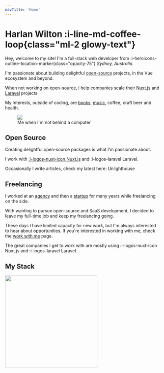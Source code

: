 ```yaml
---
navTitle: 'Home'
---
```



# Harlan Wilton :i-line-md-coffee-loop{class="ml-2 glowy-text"}

Hey, welcome to my site! I'm a full-stack web developer from :i-heroicons-outline-location-marker{class="opacity-75"} _Sydney, Australia_. 

I'm passionate about building delightful [open-source](https://github.com/harlan-zw) projects, in the Vue ecosystem and beyond.

When not working on open-source, I help companies scale their [Nuxt.js](/work-with-me) and [Laravel](/work-with-me) projects.

My interests, outside of coding, are [books](https://www.goodreads.com/user/show/122898515-harlan-wilton), [music](https://open.spotify.com/user/22ryw6esbmedc7fxo75rfw7ia?si=8505d295412e45c2), coffee, craft beer and health.

<figure class="text-center">
<img src="https://avatars.githubusercontent.com/u/5326365?v=4" class="rounded-lg h-60 w-60 mx-auto" />
 <figcaption>Me when I'm not behind a computer</figcaption>
</figure>

## Open Source

Creating delightful open-source packages is what I'm passionate about.

I work with <a href="https://nuxtjs.org" target="_blank" class="flex items-center"> :i-logos-nuxt-icon Nuxt.js</a> and :i-logos-laravel Laravel.

Occasionally I write articles, check my latest here:
<LinkCard>Unlighthouse</LinkCard>

## Freelancing

I worked at an [agency](https://4mation.com.au) and then a [startup](https://kintell.com) for many years while freelancing on the side. 

With wanting to pursue open-source and SaaS development, I decided to leave my full-time job and keep my freelancing going.

These days I have limited capacity for new work, but I'm always interested to hear about opportunities.
If you're interested in working with me, check the [work with me](/work-with-me) page.

The great companies I get to work with are mostly using  :i-logos-nuxt-icon Nuxt.js</a> and :i-logos-laravel Laravel. 


## My Stack

<img src="/keyboard.png" width="300" class="transform rotate-30">
